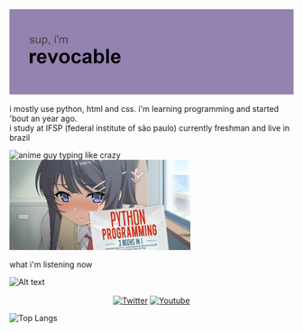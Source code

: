 <div align="left">

<img src="./header.png" alt="header">


  
  
<p align="left">
 
  i mostly use python, html and css. i'm learning programming and started 'bout an year ago. <br>
  i study at IFSP (federal institute of são paulo) currently freshman and live in brazil 
  
 </p>

<img src="./42634073306d3a03bf67cbcd4dc270ae1410383808_full.gif" alt="anime guy typing like crazy" title="me lmao">

<img src="./mai_sakurajima_holding_python_programming_3in1_book.png" alt="anime girl holding python book" title="2d girls >>>>>>" width="321px" height="160px">



  
  <p>
  what i'm listening now
  </p
  
  ![Alt text](https://spotify-recently-played-readme.vercel.app/api?user=murilovazscolari6-br)
    
    
  <p align="center">
    <a href="https://twitter.com/revocablekk" target="blank"><img align="center" src="https://cdn.jsdelivr.net/npm/simple-icons@3.0.1/icons/twitter.svg" alt="Twitter"height="30" width="40" /></a>
    <a href="https://www.youtube.com/user/murilovazscolari6" target="blank"><img align="center" src="https://cdn.jsdelivr.net/npm/simple-icons@3.0.1/icons/youtube.svg" alt="Youtube" height="30" width="40"" /></a>
    </p>
      
</div>


![Top Langs](https://github-readme-stats.vercel.app/api/top-langs/?username=Revocable&theme=tokyonight)


